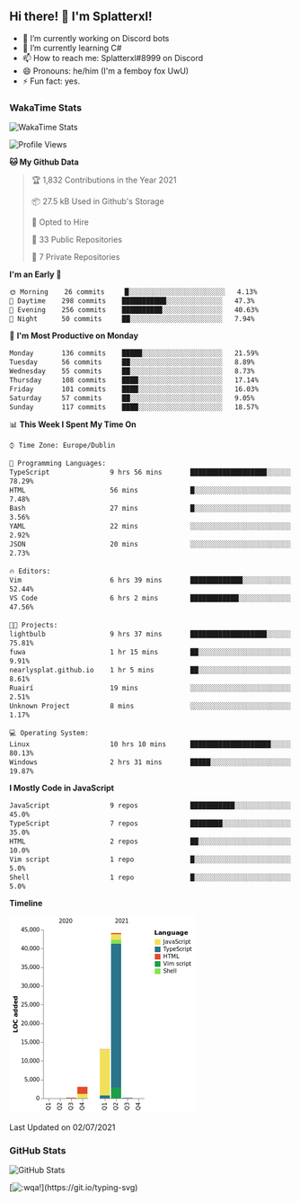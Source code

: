 ## Hi there! 👋 I'm Splatterxl!

- 🔭 I’m currently working on Discord bots
- 🌱 I’m currently learning C#
- 📫 How to reach me: Splatterxl#8999 on Discord
- 😄 Pronouns: he/him (I'm a femboy fox UwU)
- ⚡ Fun fact: yes.

### WakaTime Stats
![WakaTime Stats](https://wakatime.com/share/@Splatterxl/3171b454-6d7f-4cf9-91d7-768613f3b8c2.svg)
<!--START_SECTION:waka-->
![Profile Views](http://img.shields.io/badge/Profile%20Views-19-blue)

**🐱 My Github Data** 

> 🏆 1,832 Contributions in the Year 2021
 > 
> 📦 27.5 kB Used in Github's Storage 
 > 
> 💼 Opted to Hire
 > 
> 📜 33 Public Repositories 
 > 
> 🔑 7 Private Repositories  
 > 
**I'm an Early 🐤** 

```text
🌞 Morning    26 commits     █░░░░░░░░░░░░░░░░░░░░░░░░   4.13% 
🌆 Daytime    298 commits    ███████████░░░░░░░░░░░░░░   47.3% 
🌃 Evening    256 commits    ██████████░░░░░░░░░░░░░░░   40.63% 
🌙 Night      50 commits     ██░░░░░░░░░░░░░░░░░░░░░░░   7.94%

```
📅 **I'm Most Productive on Monday** 

```text
Monday       136 commits    █████░░░░░░░░░░░░░░░░░░░░   21.59% 
Tuesday      56 commits     ██░░░░░░░░░░░░░░░░░░░░░░░   8.89% 
Wednesday    55 commits     ██░░░░░░░░░░░░░░░░░░░░░░░   8.73% 
Thursday     108 commits    ████░░░░░░░░░░░░░░░░░░░░░   17.14% 
Friday       101 commits    ████░░░░░░░░░░░░░░░░░░░░░   16.03% 
Saturday     57 commits     ██░░░░░░░░░░░░░░░░░░░░░░░   9.05% 
Sunday       117 commits    ████░░░░░░░░░░░░░░░░░░░░░   18.57%

```


📊 **This Week I Spent My Time On** 

```text
⌚︎ Time Zone: Europe/Dublin

💬 Programming Languages: 
TypeScript               9 hrs 56 mins       ███████████████████░░░░░░   78.29% 
HTML                     56 mins             █░░░░░░░░░░░░░░░░░░░░░░░░   7.48% 
Bash                     27 mins             █░░░░░░░░░░░░░░░░░░░░░░░░   3.56% 
YAML                     22 mins             ░░░░░░░░░░░░░░░░░░░░░░░░░   2.92% 
JSON                     20 mins             ░░░░░░░░░░░░░░░░░░░░░░░░░   2.73%

🔥 Editors: 
Vim                      6 hrs 39 mins       █████████████░░░░░░░░░░░░   52.44% 
VS Code                  6 hrs 2 mins        ████████████░░░░░░░░░░░░░   47.56%

🐱‍💻 Projects: 
lightbulb                9 hrs 37 mins       ███████████████████░░░░░░   75.81% 
fuwa                     1 hr 15 mins        ██░░░░░░░░░░░░░░░░░░░░░░░   9.91% 
nearlysplat.github.io    1 hr 5 mins         ██░░░░░░░░░░░░░░░░░░░░░░░   8.61% 
Ruairí                   19 mins             ░░░░░░░░░░░░░░░░░░░░░░░░░   2.51% 
Unknown Project          8 mins              ░░░░░░░░░░░░░░░░░░░░░░░░░   1.17%

💻 Operating System: 
Linux                    10 hrs 10 mins      ████████████████████░░░░░   80.13% 
Windows                  2 hrs 31 mins       █████░░░░░░░░░░░░░░░░░░░░   19.87%

```

**I Mostly Code in JavaScript** 

```text
JavaScript               9 repos             ███████████░░░░░░░░░░░░░░   45.0% 
TypeScript               7 repos             ████████░░░░░░░░░░░░░░░░░   35.0% 
HTML                     2 repos             ██░░░░░░░░░░░░░░░░░░░░░░░   10.0% 
Vim script               1 repo              █░░░░░░░░░░░░░░░░░░░░░░░░   5.0% 
Shell                    1 repo              █░░░░░░░░░░░░░░░░░░░░░░░░   5.0%

```


**Timeline**

![Chart not found](https://raw.githubusercontent.com/nearlySplat/nearlySplat/master/charts/bar_graph.png) 


 Last Updated on 02/07/2021
<!--END_SECTION:waka-->


### GitHub Stats
![GitHub Stats](https://github-readme-stats.vercel.app/api?username=nearlySplat&count_private=true&show_icons=true&theme=dark)

[![:wqa!](https://readme-typing-svg.herokuapp.com?font=Fira+Code&color=000000&center=true&vCenter=true&lines=%3Awqa!)](https://git.io/typing-svg)
